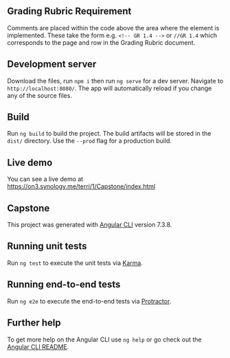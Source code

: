## Grading Rubric Requirement

Comments are placed within the code above the area where the element is implemented.
These take the form e.g. `<!-- GR 1.4 -->` or `//GR 1.4` which corresponds to the page and row in the Grading Rubric document.

## Development server

Download the files, run `npm i` then run `ng serve` for a dev server. Navigate to `http://localhost:8080/`. The app will automatically reload if you change any of the source files.

## Build

Run `ng build` to build the project. The build artifacts will be stored in the `dist/` directory. Use the `--prod` flag for a production build.

## Live demo

You can see a live demo at https://on3.synology.me/terri/1/Capstone/index.html

## Capstone

This project was generated with [Angular CLI](https://github.com/angular/angular-cli) version 7.3.8.

## Running unit tests

Run `ng test` to execute the unit tests via [Karma](https://karma-runner.github.io).

## Running end-to-end tests

Run `ng e2e` to execute the end-to-end tests via [Protractor](http://www.protractortest.org/).

## Further help

To get more help on the Angular CLI use `ng help` or go check out the [Angular CLI README](https://github.com/angular/angular-cli/blob/master/README.md).
